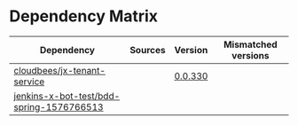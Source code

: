 # Dependency Matrix

Dependency | Sources | Version | Mismatched versions
---------- | ------- | ------- | -------------------
[cloudbees/jx-tenant-service](https://github.com/cloudbees/jx-tenant-service) |  | [0.0.330](https://github.com/cloudbees/jx-tenant-service/releases/tag/v0.0.330) | 
[jenkins-x-bot-test/bdd-spring-1576766513](https://github.com/jenkins-x-bot-test/bdd-spring-1576766513.git) |  | []() | 
